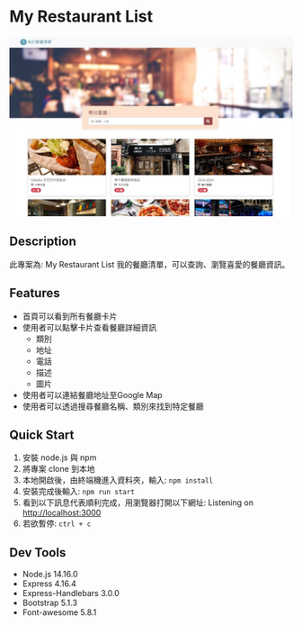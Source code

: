 # My Restaurant List
![Screenshot of My Restaurant List](./public/image/My_Restaurant_List.JPG)

## Description 
此專案為: My Restaurant List 我的餐廳清單，可以查詢、瀏覽喜愛的餐廳資訊。

## Features
* 首頁可以看到所有餐廳卡片
* 使用者可以點擊卡片查看餐廳詳細資訊
   * 類別
   * 地址
   * 電話
   * 描述
   * 圖片
* 使用者可以連結餐廳地址至Google Map
* 使用者可以透過搜尋餐廳名稱、類別來找到特定餐廳

##  Quick Start
1. 安裝 node.js 與 npm
2. 將專案 clone 到本地
3. 本地開啟後，由終端機進入資料夾，輸入:
```npm install```
4. 安裝完成後輸入:
```npm run start```
5. 看到以下訊息代表順利完成，用瀏覽器打開以下網址:
    Listening on [http://localhost:3000](http://localhost:3000)
6. 若欲暫停:
```ctrl + c```

## Dev Tools
  * Node.js 14.16.0
  * Express 4.16.4
  * Express-Handlebars 3.0.0
  * Bootstrap 5.1.3
  * Font-awesome 5.8.1




  




